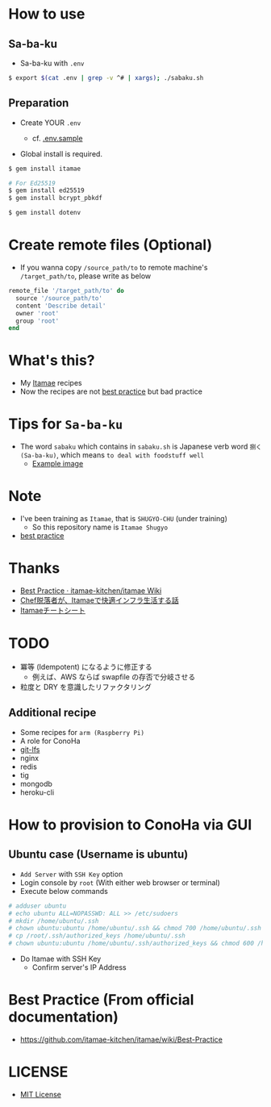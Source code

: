 # How to use

## Sa-ba-ku
- Sa-ba-ku with `.env`

```bash
$ export $(cat .env | grep -v ^# | xargs); ./sabaku.sh
```

## Preparation
- Create YOUR `.env`
    - cf. [.env.sample](/.env.sample)

- Global install is required.

```bash
$ gem install itamae

# For Ed25519
$ gem install ed25519
$ gem install bcrypt_pbkdf

$ gem install dotenv
```

# Create remote files (Optional)
- If you wanna copy `/source_path/to` to remote machine's `/target_path/to`, please write as below

```ruby
remote_file '/target_path/to' do
  source '/source_path/to'
  content 'Describe detail'
  owner 'root'
  group 'root'
end
```

# What's this?
- My [Itamae](http://itamae.kitchen/) recipes
- Now the recipes are not [best practice](https://github.com/itamae-kitchen/itamae/wiki/Best-Practice) but bad practice

# Tips for `Sa-ba-ku`
- The word `sabaku` which contains in `sabaku.sh` is Japanese verb word `捌く(Sa-ba-ku)`, which means `to deal with foodstuff well`
    - [Example image](http://livedoor.blogimg.jp/maamee123/imgs/b/f/bf9923eb.jpg)

# Note
- I've been training as `Itamae`, that is `SHUGYO-CHU` (under training)
    - So this repository name is `Itamae Shugyo`
- [best practice](https://github.com/itamae-kitchen/itamae/wiki/Best-Practice)

# Thanks
- [Best Practice · itamae-kitchen/itamae Wiki](https://github.com/itamae-kitchen/itamae/wiki/Best-Practice)
- [Chef脱落者が、Itamaeで快適インフラ生活する話](http://qiita.com/zaru/items/8ae6182e544aac6f6d79)
- [Itamaeチートシート](http://qiita.com/fukuiretu/items/170aa956731f2ffb5715)

# TODO
- 冪等 (Idempotent) になるように修正する
    - 例えば、AWS ならば swapfile の存否で分岐させる
- 粒度と DRY を意識したリファクタリング

## Additional recipe
- Some recipes for `arm (Raspberry Pi)`
- A role for ConoHa
- [git-lfs](https://github.com/git-lfs/git-lfs/wiki/Installation)
- nginx
- redis
- tig
- mongodb
- heroku-cli

# How to provision to ConoHa via GUI
## Ubuntu case (Username is ubuntu)
- `Add Server` with `SSH Key` option
- Login console by `root` (With either web browser or terminal)
- Execute below commands

```bash
# adduser ubuntu
# echo ubuntu ALL=NOPASSWD: ALL >> /etc/sudoers
# mkdir /home/ubuntu/.ssh
# chown ubuntu:ubuntu /home/ubuntu/.ssh && chmod 700 /home/ubuntu/.ssh
# cp /root/.ssh/authorized_keys /home/ubuntu/.ssh
# chown ubuntu:ubuntu /home/ubuntu/.ssh/authorized_keys && chmod 600 /home/ubuntu/.ssh/authorized_keys
```

- Do Itamae with SSH Key
    - Confirm server's IP Address

# Best Practice (From official documentation)
- https://github.com/itamae-kitchen/itamae/wiki/Best-Practice

# LICENSE
- [MIT License](/LICENSE)
